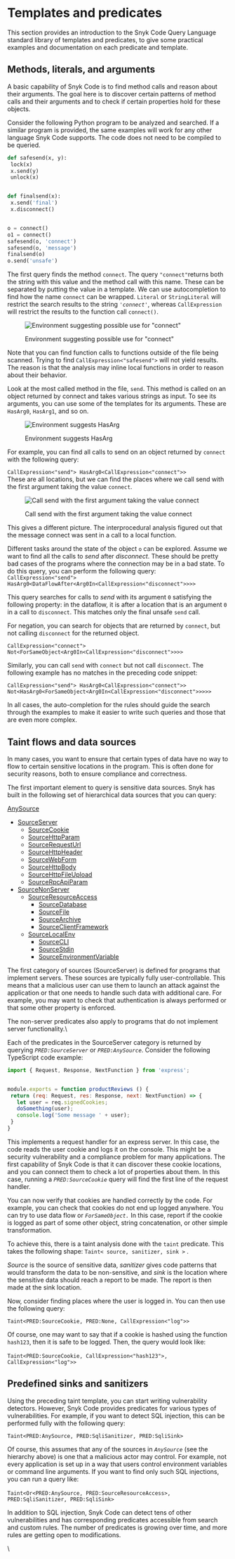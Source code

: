 # Templates and predicates

This section provides an introduction to the Snyk Code Query Language standard library of templates and predicates, to give some practical examples and documentation on each predicate and template.

## Methods, literals, and arguments

A basic capability of Snyk Code is to find method calls and reason about their arguments. The goal here is to discover certain patterns of method calls and their arguments and to check if certain properties hold for these objects.&#x20;

Consider the following Python program to be analyzed and searched. If a similar program is provided, the same examples will work for any other language Snyk Code supports. The code does not need to be compiled to be queried.

```python
def safesend(x, y):
 lock(x)
 x.send(y)
 unlock(x)


def finalsend(x):
 x.send('final')
 x.disconnect()


o = connect()
o1 = connect()
safesend(o, 'connect')
safesend(o, 'message')
finalsend(o)
o.send('unsafe')
```

The first query finds the method `connect`. The query `"connect"`returns both the string with this value and the method call with this name. These can be separated by putting the value in a template. We can use autocompletion to find how the name `connect` can be wrapped. `Literal` or `StringLiteral` will restrict the search results to the string _`'connect'`_, whereas `CallExpression` will restrict the results to the function call `connect()`.

<figure><img src="../../../.gitbook/assets/SnykCodeQueryStringvsCallExpr.png" alt="Environment suggesting possible use for &#x22;connect&#x22;"><figcaption><p>Environment suggesting possible use for "connect"</p></figcaption></figure>

Note that you can find function calls to functions outside of the file being scanned. Trying to find `CallExpression<"safesend">` will not yield results. The reason is that the analysis may inline local functions in order to reason about their behavior.

Look at the most called method in the file, `send`. This method is called on an object returned by connect and takes various strings as input. To see its arguments, you can use some of the templates for its arguments. These are `HasArg0`, `HasArg1`, and so on.

<figure><img src="../../../.gitbook/assets/SnykCodeQuery2ndParameterSugg.png" alt="Environment suggests HasArg"><figcaption><p>Environment suggests HasArg</p></figcaption></figure>

For example, you can find all calls to send on an object returned by `connect` with the following query:

`CallExpression<"send"> HasArg0<CallExpression<"connect">>`\
These are all locations, but we can find the places where we call send with the first argument taking the value `connect`.

<figure><img src="../../../.gitbook/assets/SnykCodeQueryCallExprsSend.png" alt="Call send with the first argument taking the value connect"><figcaption><p>Call send with the first argument taking the value connect</p></figcaption></figure>

This gives a different picture. The interprocedural analysis figured out that the message connect was sent in a call to a local function.

Different tasks around the state of the object `o` can be explored. Assume we want to find all the calls to _send_ after _disconnect_. These should be pretty bad cases of the programs where the connection may be in a bad state. To do this query, you can perform the following query:\
`CallExpression<"send"> HasArg0<DataFlowAfter<Arg0In<CallExpression<"disconnect">>>>`

This query searches for calls to _send_ with its argument `0` satisfying the following property: in the dataflow, it is after a location that is an argument `0` in a call to `disconnect`. This matches only the final unsafe `send` call.

For negation, you can search for objects that are returned by `connect`, but not calling `disconnect` for the returned object.

`CallExpression<"connect"> Not<ForSameObject<Arg0In<CallExpression<"disconnect">>>>`

Similarly, you can call `send` with `connect` but not call `disconnect`. The following example has no matches in the preceding code snippet:

`CallExpression<"send"> HasArg0<CallExpression<"connect">> Not<HasArg0<ForSameObject<Arg0In<CallExpression<"disconnect">>>>>`

In all cases, the auto-completion for the rules should guide the search through the examples to make it easier to write such queries and those that are even more complex.

## Taint flows and data sources

In many cases, you want to ensure that certain types of data have no way to flow to certain sensitive locations in the program. This is often done for security reasons, both to ensure compliance and correctness.

The first important element to query is sensitive data sources. Snyk has built in the following set of  hierarchical data sources that you can query:

[AnySource](../custom-rules-beta/list-of-predefined-predicates-and-templates.md#anysource)

* [SourceServer](../custom-rules-beta/list-of-predefined-predicates-and-templates.md#sourceserver)
  * [SourceCookie](../custom-rules-beta/list-of-predefined-predicates-and-templates.md#sourcecookie)
  * [SourceHttpParam](../custom-rules-beta/list-of-predefined-predicates-and-templates.md#sourcehttpparam)
  * [SourceRequestUrl](../custom-rules-beta/list-of-predefined-predicates-and-templates.md#sourcerequesturl)
  * [SourceHttpHeader](../custom-rules-beta/list-of-predefined-predicates-and-templates.md#sourcehttpheader)
  * [SourceWebForm](../custom-rules-beta/list-of-predefined-predicates-and-templates.md#sourcewebform)
  * [SourceHttpBody](../custom-rules-beta/list-of-predefined-predicates-and-templates.md#sourcehttpbody)
  * [SourceHttpFileUpload](../custom-rules-beta/list-of-predefined-predicates-and-templates.md#sourcehttpfileupload)
  * [SourceRpcApiParam](../custom-rules-beta/list-of-predefined-predicates-and-templates.md#sourcerpcapiparam)
* [SourceNonServer](../custom-rules-beta/list-of-predefined-predicates-and-templates.md#sourcenonserver)
  * [SourceResourceAccess](../custom-rules-beta/list-of-predefined-predicates-and-templates.md#sourceresourceaccess)
    * [SourceDatabase](../custom-rules-beta/list-of-predefined-predicates-and-templates.md#sourcedatabase)
    * [SourceFile](../custom-rules-beta/list-of-predefined-predicates-and-templates.md#sourcefile)
    * [SourceArchive](../custom-rules-beta/list-of-predefined-predicates-and-templates.md#sourcearchive)
    * [SourceClientFramework](../custom-rules-beta/list-of-predefined-predicates-and-templates.md#sourceclientframework)
  * [SourceLocalEnv](../custom-rules-beta/list-of-predefined-predicates-and-templates.md#sourcelocalenv)
    * [SourceCLI](../custom-rules-beta/list-of-predefined-predicates-and-templates.md#sourcecli)
    * [SourceStdin](../custom-rules-beta/list-of-predefined-predicates-and-templates.md#sourcestdin)
    * [SourceEnvironmentVariable](../custom-rules-beta/list-of-predefined-predicates-and-templates.md#sourceenvironmentvariable)

The first category of sources (SourceServer) is defined for programs that implement servers. These sources are typically fully user-controllable. This means that a malicious user can use them to launch an attack against the application or that one needs to handle such data with additional care. For example, you may want to check that authentication is always performed or that some other property is enforced.

The non-server predicates also apply to programs that do not implement server functionality.\


Each of the predicates in the SourceServer category is returned by querying _`PRED:SourceServer`_ or _`PRED:AnySource`_. Consider the following TypeScript code example:

```javascript
import { Request, Response, NextFunction } from 'express';


module.exports = function productReviews () {
 return (req: Request, res: Response, next: NextFunction) => {
   let user = req.signedCookies;
   doSomething(user);
   console.log('Some message ' + user);
 }
}

```

This implements a request handler for an express server. In this case, the code reads the user cookie and logs it on the console. This might be a security vulnerability and a compliance problem for many applications. The first capability of Snyk Code is that it can discover these cookie locations, and you can connect them to check a lot of properties about them. In this case, running a _`PRED:SourceCookie`_ query will find the first line of the request handler.

You can now verify that cookies are handled correctly by the code. For example, you can check that cookies do not end up logged anywhere. You can try to use data flow or _`ForSameObject.`_ In this case, report if the cookie is logged as part of some other object, string concatenation, or other simple transformation.&#x20;

To achieve this, there is a taint analysis done with the `taint` predicate. This takes the following shape: `Taint< source, sanitizer, sink >` .&#x20;

_Source_ is the source of sensitive data, _sanitizer_ gives code patterns that would transform the data to be non-sensitive, and _sink_ is the location where the sensitive data should reach a report to be made. The report is then made at the sink location.

Now, consider finding places where the user is logged in. You can then use the following query:

`Taint<PRED:SourceCookie, PRED:None, CallExpression<"log">>`

Of course, one may want to say that if a cookie is hashed using the function `hash123`, then it is safe to be logged. Then, the query would look like:\
\
`Taint<PRED:SourceCookie, CallExpression<"hash123">, CallExpression<"log">>`

## Predefined sinks and sanitizers

Using the preceding taint template, you can start writing vulnerability detectors. However, Snyk Code provides predicates for various types of vulnerabilities. For example, if you want to detect SQL injection, this can be performed fully with the following query:

`Taint<PRED:AnySource, PRED:SqliSanitizer, PRED:SqliSink>`

Of course, this assumes that any of the sources in _`AnySource`_ (see the hierarchy above) is one that a malicious actor may control. For example, not every application is set up in a way that users control environment variables or command line arguments. If you want to find only such SQL injections, you can run a query like:\
\
`Taint<Or<PRED:AnySource, PRED:SourceResourceAccess>, PRED:SqliSanitizer, PRED:SqliSink>`

In addition to SQL injection, Snyk Code can detect tens of other vulnerabilities and has corresponding predicates accessible from search and custom rules. The number of predicates is growing over time, and more rules are getting open to modifications.



\
